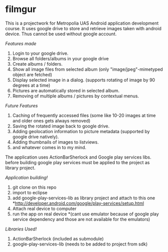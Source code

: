 filmgur
=======

This is a projectwork for Metropolia UAS Android application development course.
It uses google drive to store and retrieve images taken with android device. Thus cannot be used without google account.

*Features made*

1. Login to your google drive.
2. Browse all folders/albums in your google drive
3. Create albums / folders.
3. Show all image files from selected album (only "image/jpeg"-mimetyped object are fetched)
4. Display selected image in a dialog. (supports rotating of image by 90 degrees at a time)
5. Pictures are automatically stored in selected album.
6. Removing of multiple albums / pictures by contextual menus.

*Future Features*
1. Caching of frequently accessed files (some like 10-20 images at time and older ones gets always removed)
2. Saving the rotated image back to google drive.
3. Adding geolocation information to picture metadata (supported by google drive natively).
4. Adding thumbnails of images to listviews.
5. and whatever comes in to my mind.

The application uses ActionBarSherlock and Google play services libs.
before building google play services must be applied to the project as library project.

*Application building!*

1. git clone on this repo
2. import to eclipse
3. add google-play-services-lib as library project and attach to this one
  *http://developer.android.com/google/play-services/setup.html
4. Attach real device to computer
5. run the app on real device 
  *(cant use emulator because of google play service dependency and those are not available for the emulators)

*Libraries Used!*

1. ActionBarSherlock (included as submodule)
2. google-play-services-lib (needs to be added to project from sdk)
